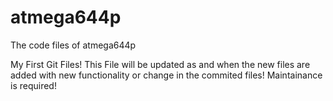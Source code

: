 atmega644p
==========
The code files of atmega644p

My First Git Files!
This File will be updated as and when the new files are added with new functionality or change in the commited files! Maintainance is required!
